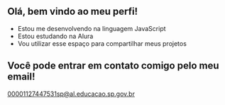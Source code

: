 ## Olá, bem vindo ao meu perfi!
- Estou me desenvolvendo na linguagem JavaScript
- Estou estudando na Alura
- Vou utilizar esse espaço para compartilhar meus projetos
## Você pode entrar em contato comigo pelo meu email!

00001127447531sp@al.educacao.sp.gov.br

